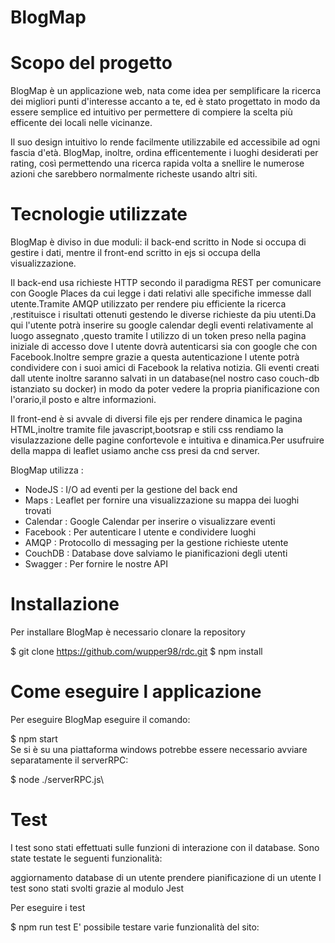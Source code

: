 # BlogMap

# Scopo del progetto
BlogMap è un applicazione web, nata come idea per semplificare la ricerca dei migliori punti d'interesse accanto a te, ed è stato progettato in modo da essere semplice ed intuitivo per permettere di compiere la scelta più efficente dei locali nelle vicinanze.

Il suo design intuitivo lo rende facilmente utilizzabile ed accessibile ad ogni fascia d'età. BlogMap, inoltre, ordina efficentemente i luoghi desiderati per rating, così permettendo una ricerca rapida volta a snellire le numerose azioni che sarebbero normalmente richeste usando altri siti.

# Tecnologie utilizzate
BlogMap è diviso in due moduli: il back-end scritto in Node si occupa di gestire i dati, mentre il front-end scritto in ejs si occupa della visualizzazione.

Il back-end usa richieste HTTP secondo il paradigma REST per comunicare con Google Places da cui legge i dati relativi alle specifiche immesse dall utente.Tramite AMQP utilizzato per rendere piu efficiente la ricerca ,restituisce i risultati ottenuti gestendo le diverse richieste da piu utenti.Da qui l'utente potrà inserire su google calendar degli eventi relativamente al luogo assegnato ,questo tramite l utilizzo di un token preso nella pagina iniziale di accesso dove l utente dovrà autenticarsi sia con google che con Facebook.Inoltre sempre grazie a questa autenticazione l utente potrà condividere con i suoi amici di Facebook la relativa notizia.
Gli eventi creati dall utente inoltre saranno salvati in un database(nel nostro caso couch-db istanziato su docker) in modo da poter vedere la propria pianificazione con l'orario,il posto e altre informazioni.

Il front-end è si avvale di diversi file ejs per rendere dinamica le pagina HTML,inoltre tramite file javascript,bootsrap e stili css rendiamo la visulazzazione delle pagine confortevole e intuitiva e dinamica.Per usufruire della mappa di leaflet usiamo anche css presi da cnd server.

BlogMap utilizza : 
- NodeJS : I/O ad eventi per la gestione del back end 
- Maps : Leaflet per fornire una visualizzazione su mappa dei luoghi trovati 
- Calendar : Google Calendar per inserire o visualizzare eventi 
- Facebook : Per autenticare l utente e condividere luoghi 
- AMQP : Protocollo di messaging per la gestione richieste utente 
- CouchDB : Database dove salviamo le pianificazioni degli utenti 
- Swagger : Per fornire le nostre API 

# Installazione
Per installare BlogMap è necessario clonare la repository 

$ git clone https://github.com/wupper98/rdc.git 
$ npm install 

# Come eseguire l applicazione
Per eseguire BlogMap eseguire il comando:

$ npm start\
Se si è su una piattaforma windows potrebbe essere necessario avviare separatamente il serverRPC:

$ node ./serverRPC.js\

# Test
I test sono stati effettuati sulle funzioni di interazione con il database. Sono state testate le seguenti funzionalità:

aggiornamento database di un utente
prendere pianificazione di un utente
I test sono stati svolti grazie al modulo Jest

Per eseguire i test

$ npm run test
E' possibile testare varie funzionalità del sito:



